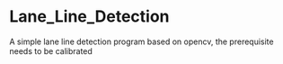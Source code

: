 # Lane_Line_Detection
A simple lane line detection program based on opencv, the prerequisite needs to be calibrated
